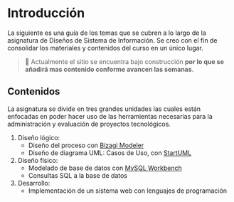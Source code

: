 # Introducción

La siguiente es una guía de los temas que se cubren a lo largo de la asignatura de Diseños de Sistema de Información. Se creo con el fin de consolidar los materiales y contenidos del curso en un único lugar.

> 🚧 Actualmente el sitio se encuentra bajo construcción **por lo que se añadirá mas contenido conforme avancen las semanas**.

## Contenidos

La asignatura se divide en tres grandes unidades las cuales están enfocadas en poder hacer uso de las herramientas necesarias para la administración y evaluación de proyectos tecnológicos.

1. Diseño lógico:
   - Diseño del proceso con [Bizagi Modeler](https://www.bizagi.com/en/platform/modeler)
   - Diseño de diagrama UML: Casos de Uso, con [StartUML](https://staruml.io/)
2. Diseño físico:
   - Modelado de base de datos con [MySQL Workbench](https://dev.mysql.com/downloads/workbench/)
   - Consultas SQL a la base de datos
3. Desarrollo:
   - Implementación de un sistema web con lenguajes de programación
